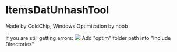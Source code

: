 # ItemsDatUnhashTool
Made by ColdChip, Windows Optimization by noob

If you are still getting errors:
![](http://gigi.nullneuron.net/gigilabs/wp-content/uploads/2015/11/sdl2-vs-include.png)
Add "optim" folder path into "Include Directories"
